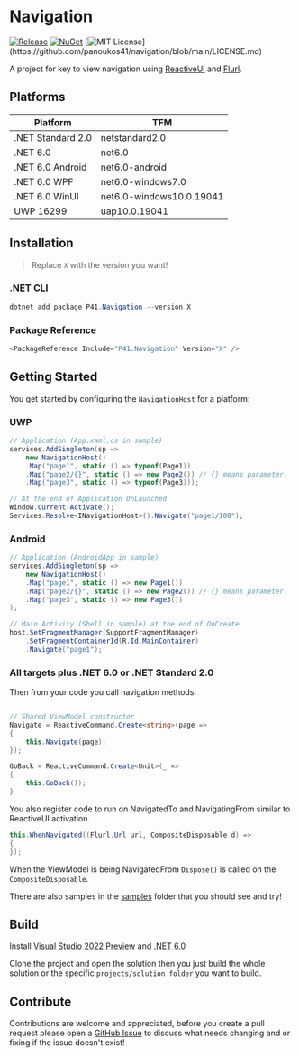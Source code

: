 # Navigation

[![Release](https://github.com/panoukos41/navigation/actions/workflows/release.yaml/badge.svg)](https://github.com/panoukos41/navigation/actions/workflows/release.yaml)
[![NuGet](https://buildstats.info/nuget/P41.Navigation?includePreReleases=true)](https://www.nuget.org/packages/P41.Navigation)
[![MIT License](https://img.shields.io/apm/l/atomic-design-ui.svg?)](https://github.com/panoukos41/navigation/blob/main/LICENSE.md)

A project for key to view navigation using [ReactiveUI](https://github.com/reactiveui/ReactiveUI) and [Flurl](https://github.com/tmenier/Flurl).

## Platforms

| Platform          | TFM                      |
|-------------------|--------------------------|
| .NET Standard 2.0 | netstandard2.0           |
| .NET 6.0          | net6.0                   |
| .NET 6.0 Android  | net6.0-android           |
| .NET 6.0 WPF      | net6.0-windows7.0        |
| .NET 6.0 WinUI    | net6.0-windows10.0.19041 |
| UWP 16299         | uap10.0.19041            |

## Installation

> Replace `X` with the version you want!

### .NET CLI
```csharp
dotnet add package P41.Navigation --version X
```

### Package Reference
```csharp
<PackageReference Include="P41.Navigation" Version="X" />
```

## Getting Started

You get started by configuring the `NavigationHost` for a platform:

### UWP
```csharp
// Application (App.xaml.cs in sample)
services.AddSingleton(sp =>
    new NavigationHost()
    .Map("page1", static () => typeof(Page1))
    .Map("page2/{}", static () => new Page2()) // {} means parameter.
    .Map("page3", static () => typeof(Page3)));

// At the end of Application OnLaunched
Window.Current.Activate();
Services.Resolve<INavigationHost>().Navigate("page1/100");
```

### Android
```csharp
// Application (AndroidApp in sample)
services.AddSingleton(sp =>
    new NavigationHost()
    .Map("page1", static () => new Page1())
    .Map("page2/{}", static () => new Page2()) // {} means parameter.
    .Map("page3", static () => new Page3())
);

// Main Activity (Shell in sample) at the end of OnCreate
host.SetFragmentManager(SupportFragmentManager)
    .SetFragmentContainerId(R.Id.MainContainer)
    .Navigate("page1");
```

### All targets plus .NET 6.0 or .NET Standard 2.0
Then from your code you call navigation methods:

```csharp

// Shared ViewModel constructor
Navigate = ReactiveCommand.Create<string>(page =>
{
    this.Navigate(page);
});

GoBack = ReactiveCommand.Create<Unit>(_ =>
{
    this.GoBack());
}
```

You also register code to run on NavigatedTo and NavigatingFrom similar to ReactiveUI activation.

```csharp
this.WhenNavigated((Flurl.Url url, CompositeDisposable d) =>
{
});
```

When the ViewModel is being NavigatedFrom `Dispose()` is called on the `CompositeDisposable`.

There are also samples in the [samples](./samples) folder that you should see and try! 

## Build

Install [Visual Studio 2022 Preview](https://visualstudio.microsoft.com/vs/preview) and [.NET 6.0](https://dotnet.microsoft.com/download/dotnet/6.0)

Clone the project and open the solution then you just build the whole solution or the specific `projects/solution folder` you want to build.

## Contribute

Contributions are welcome and appreciated, before you create a pull request please open a [GitHub Issue](https://github.com/panoukos41/navigation/issues/new) to discuss what needs changing and or fixing if the issue doesn't exist!
